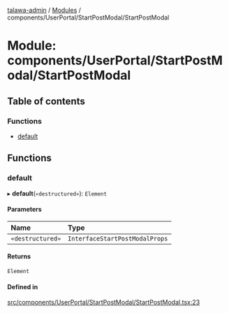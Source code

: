 [talawa-admin](../README.md) / [Modules](../modules.md) / components/UserPortal/StartPostModal/StartPostModal

# Module: components/UserPortal/StartPostModal/StartPostModal

## Table of contents

### Functions

- [default](components_UserPortal_StartPostModal_StartPostModal.md#default)

## Functions

### default

▸ **default**(`«destructured»`): `Element`

#### Parameters

| Name | Type |
| :------ | :------ |
| `«destructured»` | `InterfaceStartPostModalProps` |

#### Returns

`Element`

#### Defined in

[src/components/UserPortal/StartPostModal/StartPostModal.tsx:23](https://github.com/ice-009/talawa-admin/blob/843d265/src/components/UserPortal/StartPostModal/StartPostModal.tsx#L23)
